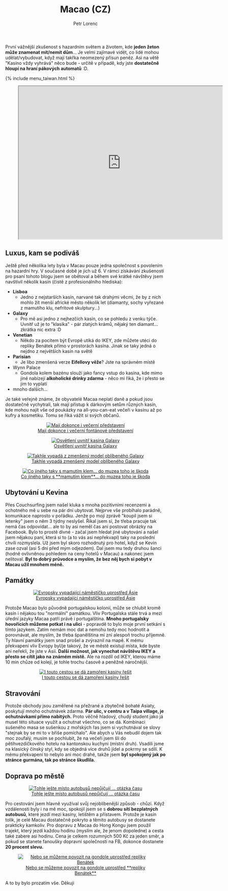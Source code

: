 ﻿---
layout: post
title: Macao (CZ)
description: Cestování po Macau a návštěva kasína. První vážnější zkušenost s hazardním světem a životem, kde jeden žeton může znamenat mít/nemít dům... Je velmi zajímavé vidět, co lidé mohou udělat/vybudovat, když mají takřka neomezený přísun peněz. Asi na větě "Kasíno vždy vyhrává" něco bude - určitě v případě, kdy jste dostatečně hloupí na haní pákových automatů :D.
author: Petr Lorenc
comments: true
---

První vážnější zkušenost s hazardním světem a životem, kde **jeden žeton může znamenat mít/nemít dům**... Je velmi zajímavé vidět, co lidé mohou udělat/vybudovat, když mají takřka neomezený přísun peněz. Asi na větě "Kasíno vždy vyhrává" něco bude - určitě v případě, kdy jste **dostatečně hloupí na hraní pákových automatů** :D.

{% include menu_taiwan.html %}

<figure class="map" align="middle">
  <iframe src="https://www.google.com/maps/d/u/0/embed?mid=1k7xT0saI6oKUtlYn7KFA4CVUewqFfTR6" width="640" height="480"></iframe>
</figure>


## Luxus, kam se podiváš

Ještě před několika lety byla v Macau pouze jedna společnost s povolením na hazardní hry. V současné době je jich už 6. V rámci získávání zkušeností pro psaní tohoto blogu jsem se obětoval a během své krátké návštěvy jsem navštívil několik kasín (čistě z profesionálního hlediska):
 * **Lisboa**
   * Jedno z nejstarších kasín, narvané tak drahými věcmi, že by z nich mohlo žít menší africké město několik let (diamanty, sochy vyřezané z mamutího klu, nefritové skulptury...)
 * **Galaxy**
   * Pro mě asi jedno z nejhezčích kasín, co se pohledu z venku týče. Uvnitř už je to "klasika" - pár zlatých krámů, nějaký ten diamant... zkrátka nic extra :D
 * **Venetian**
   * Někdo za pocitem být Evropě utíká do IKEY, zde můžete utéci do repliky Benátek přímo v prostorách kasína. Jinak se taky jedná o nejdno z největších kasín na světě
 * **Parisian**
   * Je libo zmenšená verze **Eifellovy věže**? Jste na správném místě
 * Wynn Palace
   * Gondola kolem bazénu slouží jako fancy vstup do kasína, kde mimo jiné nabízejí **alkoholické drinky zdarma** - něco mi řiká, že i přesto se jim to vyplatí
 * mnoho dalších... 

Je také veřejně známe, že obyvatelé Macaa neplatí daně a pokud jsou dostatečně vychytralí, tak mají přístup k dárkovým setům různých kasín, kde mohou najít vše od poukázky na all-you-can-eat večeři v kasínu až po kufry a kosmetiku. Tomu se řiká vážit si svých občanů.

<figure class="image" align="middle">
  <a href="{{ site.baseurl }}/images/macao/01.JPG" data-lightbox="Mají dokonce i večerní představení" data-title="Mají dokonce i večerní představení" data-lightbox="roadtrip">
    <img src="{{ site.baseurl }}/images/macao/01.JPG" alt="Mají dokonce i večerní představení" title="Mají dokonce i večerní představení"/>
    <figcaption>Mají dokonce i večerní fontánové představení</figcaption>
  </a>
</figure>

<figure class="image" align="middle">
  <a href="{{ site.baseurl }}/images/macao/02.JPG" data-lightbox="Osvětlení uvnitř kasína Galaxy" data-title="Osvětlení uvnitř kasína Galaxy" data-lightbox="roadtrip">
    <img src="{{ site.baseurl }}/images/macao/02.JPG" alt="Osvětlení uvnitř kasína Galaxy" title="Osvětlení uvnitř kasína Galaxy"/>
    <figcaption>Osvětlení uvnitř kasína Galaxy</figcaption>
  </a>
</figure>

<figure class="image" align="middle">
  <a href="{{ site.baseurl }}/images/macao/03.JPG" data-lightbox="Takhle vypadá z zmenšený model oblíbeného Galaxy" data-title="Takhle vypadá z zmenšený model oblíbeného Galaxy" data-lightbox="roadtrip">
    <img src="{{ site.baseurl }}/images/macao/03.JPG" alt="Takhle vypadá z zmenšený model oblíbeného Galaxy" title="Takhle vypadá z zmenšený model oblíbeného Galaxy"/>
    <figcaption>Takhle vypadá zmenšený model oblíbeného Galaxy</figcaption>
  </a>
</figure>

<figure class="image" align="middle">
  <a href="{{ site.baseurl }}/images/macao/04.JPG" data-lightbox="Co jiného taky s mamutím klem... do muzea toho je škoda" data-title="Co jiného taky s mamutím klem... do muzea toho je škoda" data-lightbox="roadtrip">
    <img src="{{ site.baseurl }}/images/macao/04.JPG" alt="Co jiného taky s mamutím klem... do muzea toho je škoda" title="Co jiného taky s mamutím klem... do muzea toho je škoda"/>
    <figcaption>Co jiného taky s **mamutím klem**... do muzea toho je škoda</figcaption>
  </a>
</figure>

## Ubytování u Kevina

Přes Couchsurfing jsem našel kluka s mnoha pozitivními recenzemi a ochotného mě u sebe na pár dní ubytovat. Nejprve vše probíhalo parádně, komunikace naprosto v pořádku. Jenže po mojí zprávě "koupil jsem si letenky" jsem o něm 3 týdny neslyšel. Řikal jsem si, že třeba pracuje tak nemá čas odpovídat... ale to by asi neměl čas ani postovat obrázky na Facebook. Bylo to prostě divné - začal jsem hledat jiné ubytování a našel jsem nějakou paní, která si to (a to vás asi nepřekvapí) taky na poslední chvíli rozmyslela. Už jsem byl skoro rozhodnutý pro hotel, když se Kevin zase ozval (asi 5 dní před mým odjezdem). Dal jsem mu tedy druhou šanci (hodně ovlivněnou pohledem na ceny hotelů v Macau) a nakonec jsem nelitoval. **Byl to dobrý průvodce a myslím, že bez něj bych si pobyt v Macau užil mnohem méně.**

## Památky

<figure class="image" align="middle">
  <a href="{{ site.baseurl }}/images/macao/05.JPG" data-lightbox="Evropsky vypadající náměstíčko uprostřed Ásie" data-title="Evropsky vypadající náměstíčko uprostřed Ásie" data-lightbox="roadtrip">
    <img src="{{ site.baseurl }}/images/macao/05.JPG" alt="Evropsky vypadající náměstíčko uprostřed Ásie" title="Evropsky vypadající náměstíčko uprostřed Ásie"/>
    <figcaption>Evropsky vypadající náměstíčko uprostřed Ásie</figcaption>
  </a>
</figure>

Protože Macao bylo původně portugalskou kolonií, může se chlubit kromě kasín i nějakou tou "normální" památkou. Vliv Portugalska stále trvá a mezi úřední jazyky Macaa patří právě i portugalština. **Mnoho portugalsky hovořících můžeme potkat i na ulici** - popravdě to bylo moje první setkání s tímto jazykem. Zatím nemám moc dat a nemohu tedy moc hodnotit a porovnávat, ale myslím, že třeba španělština mi zní alespoň trochu příjemně. Ty hlavní památky jsem snad prošel a zvýraznil na mapě. K mému překvapení vliv Evropy byl/je takový, že ve městě existují místa, kde byste ani neřekli, že jste v Asii. **Další možnost, jak vynechat návštěvu IKEY a přesto se cítit jako na známém místě.** Ale na rozdíl od IKEY, kterou máme 10 min chůze od kolejí, je tohle trochu časově a peněžně náročnější.

<figure class="image" align="middle">
  <a href="{{ site.baseurl }}/images/macao/06.JPG" data-lightbox="I touto cestou se dá zamoření kasíny řešit" data-title="I touto cestou se dá zamoření kasíny řešit" data-lightbox="roadtrip">
    <img src="{{ site.baseurl }}/images/macao/06.JPG" alt="I touto cestou se dá zamoření kasíny řešit" title="I touto cestou se dá zamoření kasíny řešit"/>
    <figcaption>I touto cestou se dá zamoření kasíny řešit</figcaption>
  </a>
</figure>

## Stravování

Protože obchody jsou zaměřené na přežrané a zbytečně bohaté Asiaty, poskytují mnoho ochutnávek zdarma. **Pár ulic, v centru a v Taipa village, je ochutnávkami přímo nabitých.** Proto věčně hladový, chudý student jako já musel této situace využít a ochutnat všechno, co se dá. Kombinaci sušeného masa se sušenkou z mořských řas jsem si vychutnával se slovy "stejnak by se mi to v břiše pomíchalo". Ale abych u Vás nebudil dojem tak moc zoufalý, musím se pochlubit, že na večeři jsem šli do pětihvezdičkového hotelu na kantonskou kuchyni (místní druh). Vsadili jsme na klasický čínský styl, kdy se objedná více druhů jídel a pokrmy se sdílí. K mému překvapení to nebylo ani moc drahé, takže jsem **byl spokojený jak po stránce gurmána, tak po stránce škudlila.**

## Doprava po městě

<figure class="image" align="middle">
  <a href="{{ site.baseurl }}/images/macao/07.JPG" data-lightbox="Tohle ješte místo autobusů nepůjčují ... otázka času" data-title="Tohle ješte místo autobusů nepůjčují ... otázka času" data-lightbox="roadtrip">
    <img src="{{ site.baseurl }}/images/macao/07.JPG" alt="Tohle ješte místo autobusů nepůjčují ... otázka času" title="Tohle ješte místo autobusů nepůjčují ... otázka času"/>
    <figcaption>Tohle ješte místo autobusů nepůjčují ... otázka času</figcaption>
  </a>
</figure>

Pro cestování jsem hlavně využíval svůj nejoblíbenější způsob - chůzi. Když vzdálenosti byly i na mě moc, spokojil jsem se s **dobrou sítí bezplatných autobusů**, které jezdí mezi kasíny, letištěm a přístavem. Protože je kasín tolik, je celé Macau dostatečně pokryto a těmito autobusy se dostanete prakticky kamkoliv. Pro dopravu z Macaa do Hong Kongu jsem použil trajekt, který jezdí každou hodinu (myslím ale, že jenom dopoledne) a cesta také zabere asi hodinu. Cena je celkem rozumných 500 Kč za jeden směr, a pokud se stanete fanoušky dopravní společnosti na FB, dokonce dostanete **20 procent slevu.** 

<figure class="image" align="middle">
  <a href="{{ site.baseurl }}/images/macao/08.JPG" data-lightbox="Nebo se můžeme povozit na gondole uprostřed repliky Benátek" data-title="Nebo se můžeme povozit na gondole uprostřed repliky Benátek" data-lightbox="roadtrip">
    <img src="{{ site.baseurl }}/images/macao/08.JPG" alt="Nebo se můžeme povozit na gondole uprostřed repliky Benátek" title="Nebo se můžeme povozit na gondole uprostřed repliky Benátek"/>
    <figcaption>Nebo se můžeme povozit na gondole uprostřed **repliky Benátek**</figcaption>
  </a>
</figure>

A to by bylo prozatím vše. Děkuji

